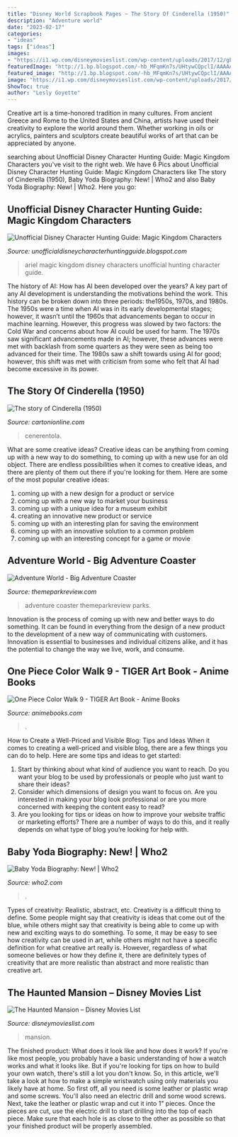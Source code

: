 ```yaml
---
title: "Disney World Scrapbook Pages ~ The Story Of Cinderella (1950)"
description: "Adventure world"
date: "2023-02-17"
categories:
- "ideas"
tags: ["ideas"]
images:
- "https://i1.wp.com/disneymovieslist.com/wp-content/uploads/2017/12/gEAvUQ4357Fghaqthi7X3wK9Y9U.jpg?fit=800%2C1200&amp;ssl=1"
featuredImage: "http://1.bp.blogspot.com/-hb_MFqmKn7s/UHtywCQpclI/AAAAAAAACEQ/Ray5eoa1m1g/s1600/Ariel.jpg"
featured_image: "http://1.bp.blogspot.com/-hb_MFqmKn7s/UHtywCQpclI/AAAAAAAACEQ/Ray5eoa1m1g/s1600/Ariel.jpg"
image: "https://i1.wp.com/disneymovieslist.com/wp-content/uploads/2017/12/gEAvUQ4357Fghaqthi7X3wK9Y9U.jpg?fit=800%2C1200&amp;ssl=1"
ShowToc: true
author: "Lesly Goyette"
---
```



Creative art is a time-honored tradition in many cultures. From ancient Greece and Rome to the United States and China, artists have used their creativity to explore the world around them. Whether working in oils or acrylics, painters and sculptors create beautiful works of art that can be appreciated by anyone.

	

		
searching about Unofficial Disney Character Hunting Guide: Magic Kingdom Characters you've visit to the right web. We have 6 Pics about Unofficial Disney Character Hunting Guide: Magic Kingdom Characters like The story of Cinderella (1950), Baby Yoda Biography: New! | Who2 and also Baby Yoda Biography: New! | Who2. Here you go:
		
    
## Unofficial Disney Character Hunting Guide: Magic Kingdom Characters

<img loading=lazy src="http://1.bp.blogspot.com/-hb_MFqmKn7s/UHtywCQpclI/AAAAAAAACEQ/Ray5eoa1m1g/s1600/Ariel.jpg" onerror="this.onerror=null;this.src='https://tse3.mm.bing.net/th?id=OIP.Nt4SDkBKNoFVd7ymy7wySgHaLQ&amp;pid=15.1';" alt="Unofficial Disney Character Hunting Guide: Magic Kingdom Characters">

_Source: unofficialdisneycharacterhuntingguide.blogspot.com_

>ariel magic kingdom disney characters unofficial hunting character guide. 

	

The history of AI: How has AI been developed over the years?
A key part of any AI development is understanding the motivations behind the work. This history can be broken down into three periods: the1950s, 1970s, and 1980s. The 1950s were a time when AI was in its early developmental stages; however, it wasn’t until the 1960s that advancements began to occur in machine learning. However, this progress was slowed by two factors: the Cold War and concerns about how AI could be used for harm. The 1970s saw significant advancements made in AI; however, these advances were met with backlash from some quarters as they were seen as being too advanced for their time. The 1980s saw a shift towards using AI for good; however, this shift was met with criticism from some who felt that AI had become excessive in its power.

    
## The Story Of Cinderella (1950)

<img loading=lazy src="https://www.cartonionline.com/gif/CARTOON/disney/cenerentola/Cenerentola_04.jpg" onerror="this.onerror=null;this.src='https://tse1.mm.bing.net/th?id=OIP.VaEDjBfENb2faOASyQjn4wAAAA&amp;pid=15.1';" alt="The story of Cinderella (1950)">

_Source: cartonionline.com_

>cenerentola. 

	

What are some creative ideas?
Creative ideas can be anything from coming up with a new way to do something, to coming up with a new use for an old object. There are endless possibilities when it comes to creative ideas, and there are plenty of them out there if you're looking for them. Here are some of the most popular creative ideas: 
1. coming up with a new design for a product or service 
2. coming up with a new way to market your business 
3. coming up with a unique idea for a museum exhibit 
4. creating an innovative new product or service 
5. coming up with an interesting plan for saving the environment 
6. coming up with an innovative solution to a common problem 
7. coming up with an interesting concept for a game or movie 

    
## Adventure World - Big Adventure Coaster

<img loading=lazy src="https://www.themeparkreview.com/parks/pimages/Adventure_World/Big_Adventure_Coaster/AdventureWorld_041x900.jpg" onerror="this.onerror=null;this.src='https://tse3.mm.bing.net/th?id=OIP.nJiZFeaKI4e6pPjj1LqhvQHaJ4&amp;pid=15.1';" alt="Adventure World - Big Adventure Coaster">

_Source: themeparkreview.com_

>adventure coaster themeparkreview parks. 

	

Innovation is the process of coming up with new and better ways to do something. It can be found in everything from the design of a new product to the development of a new way of communicating with customers. Innovation is essential to businesses and individual citizens alike, and it has the potential to change the way we live, work, and consume.

    
## One Piece Color Walk 9 - TIGER Art Book - Anime Books

<img loading=lazy src="https://s.yimg.com/aah/animebooks-com/one-piece-color-walk-9-tiger-art-book-56.gif" onerror="this.onerror=null;this.src='https://tse4.mm.bing.net/th?id=OIP.ypnPI-IqszAl-cQXRl3MVQHaLJ&amp;pid=15.1';" alt="One Piece Color Walk 9 - TIGER Art Book - Anime Books">

_Source: animebooks.com_

>. 

	

How to Create a Well-Priced and Visible Blog: Tips and Ideas
When it comes to creating a well-priced and visible blog, there are a few things you can do to help. Here are some tips and ideas to get started: 
1. Start by thinking about what kind of audience you want to reach. Do you want your blog to be used by professionals or people who just want to share their ideas? 
2. Consider which dimensions of design you want to focus on. Are you interested in making your blog look professional or are you more concerned with keeping the content easy to read? 
3. Are you looking for tips or ideas on how to improve your website traffic or marketing efforts? There are a number of ways to do this, and it really depends on what type of blog you’re looking for help with. 

    
## Baby Yoda Biography: New! | Who2

<img loading=lazy src="https://41z6h24c86pu1h3m6x151ecm-wpengine.netdna-ssl.com/wp-content/uploads/2019/12/Baby-Yoda-photo-disney-730x433.jpg" onerror="this.onerror=null;this.src='https://tse1.mm.bing.net/th?id=OIP.tMt0tXLxhXGjf7OoGxMcCwHaEZ&amp;pid=15.1';" alt="Baby Yoda Biography: New! | Who2">

_Source: who2.com_

>. 

	

Types of creativity: Realistic, abstract, etc.
Creativity is a difficult thing to define. Some people might say that creativity is ideas that come out of the blue, while others might say that creativity is being able to come up with new and exciting ways to do something. To some, it may be easy to see how creativity can be used in art, while others might not have a specific definition for what creative art really is. However, regardless of what someone believes or how they define it, there are definitely types of creativity that are more realistic than abstract and more realistic than creative art.

    
## The Haunted Mansion – Disney Movies List

<img loading=lazy src="https://i1.wp.com/disneymovieslist.com/wp-content/uploads/2017/12/gEAvUQ4357Fghaqthi7X3wK9Y9U.jpg?fit=800%2C1200&amp;ssl=1" onerror="this.onerror=null;this.src='https://tse3.mm.bing.net/th?id=OIP.jGsZ_fRZfcCmo3dC6HG0DAHaLH&amp;pid=15.1';" alt="The Haunted Mansion – Disney Movies List">

_Source: disneymovieslist.com_

>mansion. 

	

The finished product: What does it look like and how does it work?
If you're like most people, you probably have a basic understanding of how a watch works and what it looks like. But if you're looking for tips on how to build your own watch, there's still a lot you don't know.  So, in this article, we'll take a look at how to make a simple wristwatch using only materials you likely have at home. 
So first off, all you need is some leather or plastic wrap and some screws. You'll also need an electric drill and some wood screws. Next, take the leather or plastic wrap and cut it into 1" pieces. Once the pieces are cut, use the electric drill to start drilling into the top of each piece. Make sure that each hole is as close to the other as possible so that your finished product will be properly assembled.

